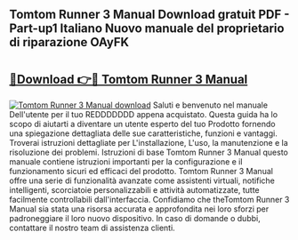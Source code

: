 ## Tomtom Runner 3 Manual Download gratuit PDF - Part-up1 Italiano Nuovo manuale del proprietario di riparazione OAyFK

# <h2><a href="http://dfcz9fg.blite.top/?on=Tomtom+Runner+3+Manual">🔗Download 👉🔴 Tomtom Runner 3 Manual</a></h2>

[![Tomtom Runner 3 Manual download](https://i.imgur.com/lujVjoI.png)](http://dfcz9fg.blite.top/?on=Tomtom+Runner+3+Manual)
Saluti e benvenuto nel manuale Dell'utente per il tuo REDDDDDDD appena acquistato. Questa guida ha lo scopo di aiutarti a diventare un utente esperto del tuo Prodotto fornendo una spiegazione dettagliata delle sue caratteristiche, funzioni e vantaggi. Troverai istruzioni dettagliate per L'installazione, L'uso, la manutenzione e la risoluzione dei problemi. Istruzioni di base Tomtom Runner 3 Manual questo manuale contiene istruzioni importanti per la configurazione e il funzionamento sicuri ed efficaci del prodotto. Tomtom Runner 3 Manual offre una serie di funzionalità avanzate come assistenti virtuali, notifiche intelligenti, scorciatoie personalizzabili e attività automatizzate, tutte facilmente controllabili dall'interfaccia. Confidiamo che theTomtom Runner 3 Manual sia stata una risorsa accurata e approfondita nei loro sforzi per padroneggiare il loro nuovo dispositivo. In caso di domande o dubbi, contattare il nostro team di assistenza clienti.
